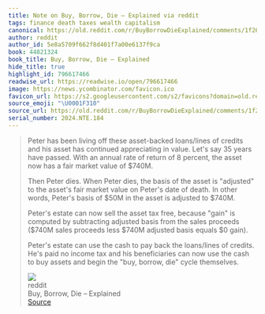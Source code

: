 ```yaml
---
title: Note on Buy, Borrow, Die – Explained via reddit
tags: finance death taxes wealth capitalism
canonical: https://old.reddit.com/r/BuyBorrowDieExplained/comments/1f26rsf/buy_borrow_die_explained/
author: reddit
author_id: 5e8a5709f662f8d401f7a00e6137f9ca
book: 44821324
book_title: Buy, Borrow, Die – Explained
hide_title: true
highlight_id: 796617466
readwise_url: https://readwise.io/open/796617466
image: https://news.ycombinator.com/favicon.ico
favicon_url: https://s2.googleusercontent.com/s2/favicons?domain=old.reddit.com
source_emoji: "\U0001F310"
source_url: https://old.reddit.com/r/BuyBorrowDieExplained/comments/1f26rsf/buy_borrow_die_explained/#:~:text=Peter%20has%20been,die%22%20cycle%20themselves.
serial_number: 2024.NTE.184
---
```

> Peter has been living off these asset-backed loans/lines of credits and his asset has continued appreciating in value. Let's say 35 years have passed. With an annual rate of return of 8 percent, the asset now has a fair market value of $740M.
> 
> Then Peter dies. When Peter dies, the basis of the asset is "adjusted" to the asset's fair market value on Peter's date of death. In other words, Peter's basis of $50M in the asset is adjusted to $740M.
> 
> Peter's estate can now sell the asset tax free, because "gain" is computed by subtracting adjusted basis from the sales proceeds ($740M sales proceeds less $740M adjusted basis equals $0 gain).
> 
> Peter's estate can use the cash to pay back the loans/lines of credits. He's paid no income tax and his beneficiaries can now use the cash to buy assets and begin the "buy, borrow, die" cycle themselves.
> <div class="quoteback-footer"><div class="quoteback-avatar"><img class="mini-favicon" src="https://s2.googleusercontent.com/s2/favicons?domain=old.reddit.com"></div><div class="quoteback-metadata"><div class="metadata-inner"><span style="display:none">FROM:</span><div aria-label="reddit" class="quoteback-author"> reddit</div><div aria-label="Buy, Borrow, Die – Explained" class="quoteback-title"> Buy, Borrow, Die – Explained</div></div></div><div class="quoteback-backlink"><a target="_blank" aria-label="go to the full text of this quotation" rel="noopener" href="https://old.reddit.com/r/BuyBorrowDieExplained/comments/1f26rsf/buy_borrow_die_explained/#:~:text=Peter%20has%20been,die%22%20cycle%20themselves." class="quoteback-arrow"> Source</a></div></div>